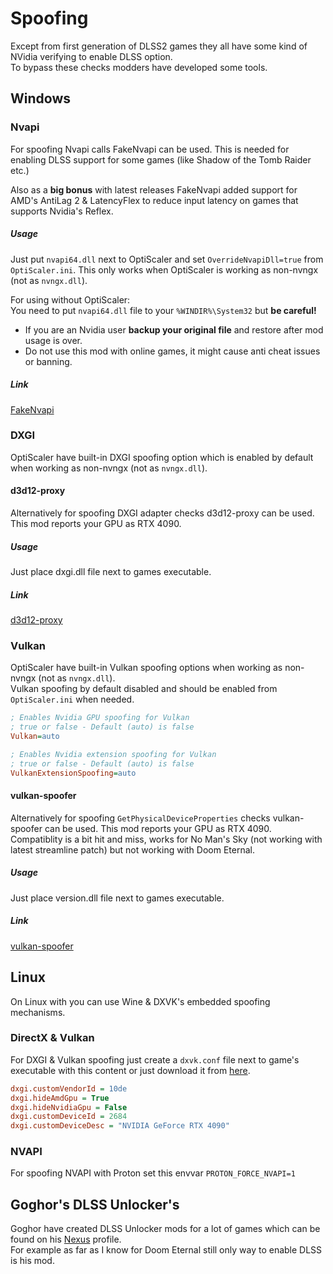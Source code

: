 # Spoofing
Except from first generation of DLSS2 games they all have some kind of NVidia verifying to enable DLSS option.   
To bypass these checks modders have developed some tools.

## Windows
### Nvapi
For spoofing Nvapi calls FakeNvapi can be used. This is needed for enabling DLSS support for some games (like Shadow of the Tomb Raider etc.) 

Also as a **big bonus** with latest releases FakeNvapi added support for AMD's AntiLag 2 & LatencyFlex to reduce input latency on games that supports Nvidia's Reflex.
##### Usage 
Just put `nvapi64.dll` next to OptiScaler and set `OverrideNvapiDll=true` from `OptiScaler.ini`. This only works when OptiScaler is working as non-nvngx (not as `nvngx.dll`).

For using without OptiScaler:  
You need to put `nvapi64.dll` file to your `%WINDIR%\System32` but **be careful!**
* If you are an Nvidia user **backup your original file** and restore after mod usage is over.
* Do not use this mod with online games, it might cause anti cheat issues or banning.
##### Link
[FakeNvapi](https://github.com/FakeMichau/fakenvapi/releases)   

### DXGI
OptiScaler have built-in DXGI spoofing option which is enabled by default when working as non-nvngx (not as `nvngx.dll`).  

#### d3d12-proxy
Alternatively for spoofing DXGI adapter checks d3d12-proxy can be used. This mod reports your GPU as RTX 4090.   
##### Usage 
Just place dxgi.dll file next to games executable.  
##### Link 
[d3d12-proxy](https://github.com/cdozdil/d3d12-proxy/releases)   

### Vulkan
OptiScaler have built-in Vulkan spoofing options when working as non-nvngx (not as `nvngx.dll`).  
Vulkan spoofing by default disabled and should be enabled from `OptiScaler.ini` when needed.
```ini
; Enables Nvidia GPU spoofing for Vulkan
; true or false - Default (auto) is false
Vulkan=auto

; Enables Nvidia extension spoofing for Vulkan
; true or false - Default (auto) is false
VulkanExtensionSpoofing=auto
```

#### vulkan-spoofer
Alternatively for spoofing `GetPhysicalDeviceProperties` checks vulkan-spoofer can be used. This mod reports your GPU as RTX 4090.   
Compatiblity is a bit hit and miss, works for No Man's Sky (not working with latest streamline patch) but not working with Doom Eternal.  
##### Usage 
Just place version.dll file next to games executable.  
##### Link 
[vulkan-spoofer](https://github.com/cdozdil/vulkan-spoofer/releases)   

## Linux
On Linux with you can use Wine & DXVK's embedded spoofing mechanisms. 

### DirectX & Vulkan
For DXGI & Vulkan spoofing just create a `dxvk.conf` file next to game's executable with this content or just download it from [here](https://raw.githubusercontent.com/cdozdil/CyberXeSS/imgui-intergration/dxvk.conf).
```ini
dxgi.customVendorId = 10de
dxgi.hideAmdGpu = True
dxgi.hideNvidiaGpu = False
dxgi.customDeviceId = 2684
dxgi.customDeviceDesc = "NVIDIA GeForce RTX 4090"
```
### NVAPI
For spoofing NVAPI with Proton set this envvar `PROTON_FORCE_NVAPI=1`

## Goghor's DLSS Unlocker's
Goghor have created DLSS Unlocker mods for a lot of games which can be found on his [Nexus](https://www.nexusmods.com/spidermanmilesmorales/users/12564231?tab=user+files&BH=0) profile.   
For example as far as I know for Doom Eternal still only way to enable DLSS is his mod.
